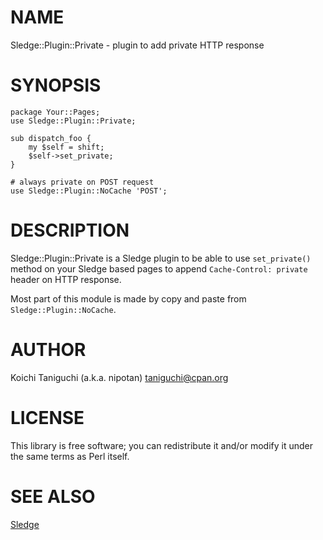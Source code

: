 # NAME

Sledge::Plugin::Private - plugin to add private HTTP response

# SYNOPSIS

    package Your::Pages;
    use Sledge::Plugin::Private;
    
    sub dispatch_foo {
        my $self = shift;
        $self->set_private;
    }

    # always private on POST request
    use Sledge::Plugin::NoCache 'POST';

# DESCRIPTION

Sledge::Plugin::Private is a Sledge plugin to be able to use `set_private()`
method on your Sledge based pages to append `Cache-Control: private` header
on HTTP response.

Most part of this module is made by copy and paste from
`Sledge::Plugin::NoCache`.

# AUTHOR

Koichi Taniguchi (a.k.a. nipotan) <taniguchi@cpan.org>

# LICENSE

This library is free software; you can redistribute it and/or modify
it under the same terms as Perl itself.

# SEE ALSO

[Sledge](https://metacpan.org/pod/Sledge)
